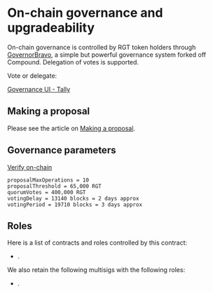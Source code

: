 # On-chain governance and upgradeability

On-chain governance is controlled by RGT token holders through [GovernorBravo](https://compound.finance/docs/governance), a simple but powerful governance system forked off Compound. Delegation of votes is supported.

Vote or delegate:

[Governance UI - Tally](https://www.withtally.com/governance/rari)

## Making a proposal

Please see the article on [Making a proposal](MakeProposal.md).

## Governance parameters

[Verify on-chain](https://etherscan.io/address/0x9ecc58d2d68da2c20e8630b000af55cb8324c759#readProxyContract)

```
proposalMaxOperations = 10
proposalThreshold = 65,000 RGT
quorumVotes = 400,000 RGT
votingDelay = 13140 blocks = 2 days approx
votingPeriod = 19710 blocks = 3 days approx
```

## Roles

Here is a list of contracts and roles controlled by this contract:

- .

We also retain the following multisigs with the following roles:

- .
